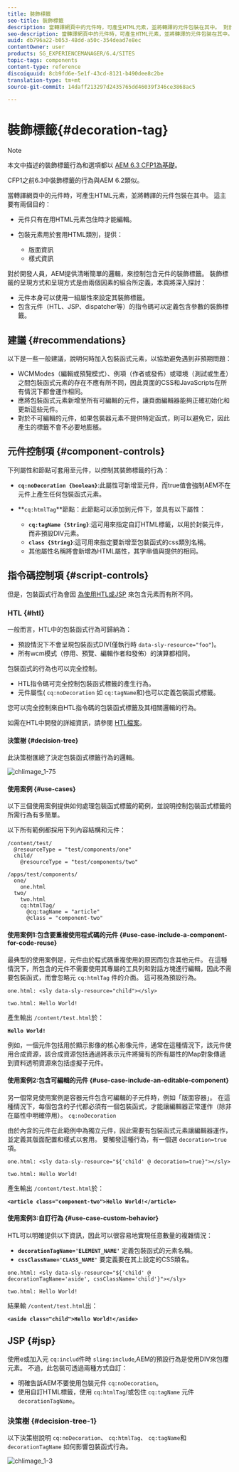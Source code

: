 ```yaml
---
title: 裝飾標籤
seo-title: 裝飾標籤
description: 當轉譯網頁中的元件時，可產生HTML元素，並將轉譯的元件包裝在其中。 對於開發人員，AEM提供清晰簡單的邏輯，來控制包含元件的裝飾標籤。
seo-description: 當轉譯網頁中的元件時，可產生HTML元素，並將轉譯的元件包裝在其中。 對於開發人員，AEM提供清晰簡單的邏輯，來控制包含元件的裝飾標籤。
uuid: db796a22-b053-48dd-a50c-354dead7e8ec
contentOwner: user
products: SG_EXPERIENCEMANAGER/6.4/SITES
topic-tags: components
content-type: reference
discoiquuid: 8cb9fd6e-5e1f-43cd-8121-b490dee8c2be
translation-type: tm+mt
source-git-commit: 14daff213297d2435765dd46039f346ce3868ac5

---
```



# 裝飾標籤{#decoration-tag}

>[!NOTE]
>
>本文中描述的裝飾標籤行為和選項都以 [AEM 6.3 CFP1為基礎](https://helpx.adobe.com/experience-manager/release-notes--aem-6-3-cumulative-fix-pack.html)。
>
>CFP1之前6.3中裝飾標籤的行為與AEM 6.2類似。

當轉譯網頁中的元件時，可產生HTML元素，並將轉譯的元件包裝在其中。 這主要有兩個目的：

* 元件只有在用HTML元素包住時才能編輯。
* 包裝元素用於套用HTML類別，提供：

   * 版面資訊
   * 樣式資訊

對於開發人員，AEM提供清晰簡單的邏輯，來控制包含元件的裝飾標籤。 裝飾標籤的呈現方式和呈現方式是由兩個因素的組合所定義，本頁將深入探討：

* 元件本身可以使用一組屬性來設定其裝飾標籤。
* 包含元件（HTL、JSP、dispatcher等）的指令碼可以定義包含參數的裝飾標籤。

## 建議 {#recommendations}

以下是一些一般建議，說明何時加入包裝函式元素，以協助避免遇到非預期問題：

* WCMModes（編輯或預覽模式）、例項（作者或發佈）或環境（測試或生產）之間包裝函式元素的存在不應有所不同，因此頁面的CSS和JavaScripts在所有情況下都會運作相同。
* 應將包裝函式元素新增至所有可編輯的元件，讓頁面編輯器能夠正確初始化和更新這些元件。
* 對於不可編輯的元件，如果包裝器元素不提供特定函式，則可以避免它，因此產生的標籤不會不必要地膨脹。

## 元件控制項 {#component-controls}

下列屬性和節點可套用至元件，以控制其裝飾標籤的行為：

* **`cq:noDecoration {boolean}`**:此屬性可新增至元件，而true值會強制AEM不在元件上產生任何包裝函式元素。

* **`cq:htmlTag`**節點：此節點可以添加到元件下，並具有以下屬性：

   * **`cq:tagName {String}`**:這可用來指定自訂HTML標籤，以用於封裝元件，而非預設DIV元素。
   * **`class {String}`**:這可用來指定要新增至包裝函式的css類別名稱。
   * 其他屬性名稱將會新增為HTML屬性，其字串值與提供的相同。

## 指令碼控制項 {#script-controls}

但是，包裝函式行為會因 [為使用HTL](/help/sites-developing/decoration-tag.md#htl)[或JSP](/help/sites-developing/decoration-tag.md#jsp) 來包含元素而有所不同。

### HTL {#htl}

一般而言，HTL中的包裝函式行為可歸納為：

* 預設情況下不會呈現包裝函式DIV(僅執行時 `data-sly-resource="foo"`)。
* 所有wcm模式（停用、預覽、編輯作者和發佈）的演算都相同。

包裝函式的行為也可以完全控制。

* HTL指令碼可完全控制包裝函式標籤的產生行為。
* 元件屬性( `cq:noDecoration` 如 `cq:tagName`和)也可以定義包裝函式標籤。

您可以完全控制來自HTL指令碼的包裝函式標籤及其相關邏輯的行為。

如需在HTL中開發的詳細資訊，請參閱 [HTL檔案](https://helpx.adobe.com/experience-manager/htl/user-guide.html)。

#### 決策樹 {#decision-tree}

此決策樹匯總了決定包裝函式標籤行為的邏輯。

![chlimage_1-75](assets/chlimage_1-75.png)

#### 使用案例 {#use-cases}

以下三個使用案例提供如何處理包裝函式標籤的範例，並說明控制包裝函式標籤的所需行為有多簡單。

以下所有範例都採用下列內容結構和元件：

```
/content/test/
  @resourceType = "test/components/one"
  child/
    @resourceType = "test/components/two"
```

```
/apps/test/components/
  one/
    one.html
  two/
    two.html
    cq:htmlTag/
      @cq:tagName = "article"
      @class = "component-two"
```

#### 使用案例1:包含要重複使用程式碼的元件 {#use-case-include-a-component-for-code-reuse}

最典型的使用案例是，元件由於程式碼重複使用的原因而包含其他元件。 在這種情況下，所包含的元件不需要使用其專屬的工具列和對話方塊進行編輯，因此不需要包裝函式，而會忽略元 `cq:htmlTag` 件的介面。 這可視為預設行為。

`one.html: <sly data-sly-resource="child"></sly>`

`two.html: Hello World!`

產生輸出 `/content/test.html`於：

**`Hello World!`**

例如，一個元件包括用於顯示影像的核心影像元件，通常在這種情況下，該元件使用合成資源，該合成資源包括通過將表示元件將擁有的所有屬性的Map對象傳遞到資料透明資源來包括虛擬子元件。

#### 使用案例2:包含可編輯的元件 {#use-case-include-an-editable-component}

另一個常見使用案例是容器元件包含可編輯的子元件時，例如「版面容器」。 在這種情況下，每個包含的子代都必須有一個包裝函式，才能讓編輯器正常運作（除非在屬性中明確停用）。 `cq:noDecoration`

由於內含的元件在此範例中為獨立元件，因此需要有包裝函式元素讓編輯器運作，並定義其版面配置和樣式以套用。 要觸發這種行為，有一個選 `decoration=true` 項。

`one.html: <sly data-sly-resource="${'child' @ decoration=true}"></sly>`

`two.html: Hello World!`

產生輸出 `/content/test.html`於：

**`<article class="component-two">Hello World!</article>`**

#### 使用案例3:自訂行為 {#use-case-custom-behavior}

HTL可以明確提供以下資訊，因此可以很容易地實現任意數量的複雜情況：

* **`decorationTagName='ELEMENT_NAME'`** 定義包裝函式的元素名稱。
* **`cssClassName='CLASS_NAME'`** 要定義要在其上設定的CSS類名。

`one.html: <sly data-sly-resource="${'child' @ decorationTagName='aside', cssClassName='child'}"></sly>`

`two.html: Hello World!`

結果輸 `/content/test.html`出：

**`<aside class="child">Hello World!</aside>`**

## JSP {#jsp}

使用e或加入元 `cq:includ`件時 `sling:include`,AEM的預設行為是使用DIV來包覆元素。 不過，此包裝可透過兩種方式自訂：

* 明確告訴AEM不要使用包裝元件 `cq:noDecoration`。
* 使用自訂HTML標籤，使用 `cq:htmlTag`/或包住 `cq:tagName` 元件 `decorationTagName`。

### 決策樹 {#decision-tree-1}

以下決策樹說明 `cq:noDecoration`、 `cq:htmlTag`、 `cq:tagName`和 `decorationTagName` 如何影響包裝函式行為。

![chlimage_1-3](assets/chlimage_1-3.jpeg)


